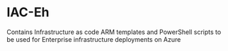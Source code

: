 # IAC-Eh
Contains Infrastructure as code ARM templates and PowerShell scripts to be used for Enterprise infrastructure deployments on Azure  

